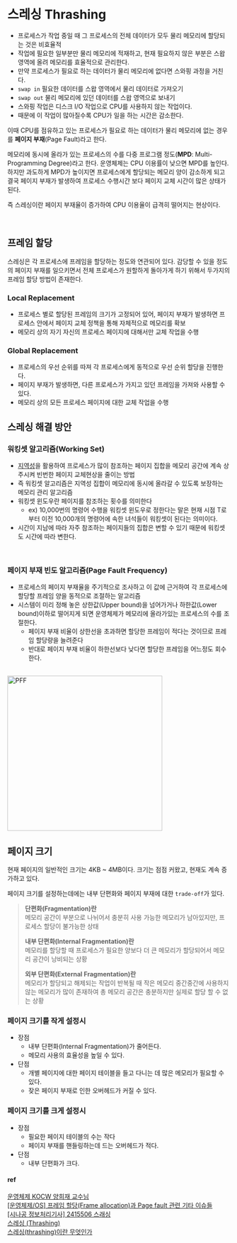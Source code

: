 # 스레싱 Thrashing

* 프로세스가 작업 중일 때 그 프로세스의 전체 데이터가 모두 물리 메모리에 할당되는 것은 비효율적 
* 작업에 필요한 일부분만 물리 메모리에 적재하고, 현재 필요하지 않은 부분은 스왑영역에 올려 메모리를 효율적으로 관리한다. 
* 만약 프로세스가 필요로 하는 데이터가 물리 메모리에 없다면 스와핑 과정을 거친다.
* `swap in` 필요한 데이터를 스왑 영역에서 물리 데이터로 가져오기
* `swap out` 물리 메모리에 있던 데이터를 스왑 영역으로 보내기
* 스와핑 작업은 디스크 I/O 작업으로 CPU를 사용하지 않는 작업이다. 
* 때문에 이 작업이 많아질수록 CPU가 일을 하는 시간은 감소한다. 


이때 CPU를 점유하고 있는 프로세스가 필요로 하는 데이터가 물리 메모리에 없는 경우를 **페이지 부재**(Page Fault)라고 한다.

메모리에 동시에 올라가 있는 프로세스의 수를 다중 프로그램 정도(**MPD**: Multi-Programming Degree)라고 한다.  운영체제는
CPU 이용률이 낮으면 MPD를 높인다. 하지만 과도하게 MPD가 높이지면 프로세스에게 할당되는 메모리 양이 감소하게 되고
결국 페이지 부재가 발생하여 프로세스 수행시간 보다 페이지 교체 시간이 많은 상태가 된다.

즉 스레싱이란 페이지 부재율이 증가하여 CPU 이용율이 급격히 떨어지는 현상이다. 

<br>

## 프레임 할당

스레싱은 각 프로세스에 프레임을 할당하는 정도와 연관되어 있다. 감당할 수 있을 정도의 페이지 부재를
일으키면서 전체 프로세스가 원할하게 돌아가게 하기 위해서 두가지의 프레임 할당 방법이 존재한다.  

### Local Replacement

* 프로세스 별로 할당된 프레임의 크기가 고정되어 있어, 페이지 부재가 발생하면 프로세스 안에서 페이지 교체 정책을 통해
자체적으로 메모리를 확보
* 메모리 상의 자기 자신의 프로세스 페이지에 대해서만 교체 작업을 수행

### Global Replacement

* 프로세스의 우선 순위를 따져 각 프로세스에게 동적으로 우선 순위 할당을 진행한다.
* 페이지 부재가 발생하면, 다른 프로세스가 가지고 있던 프레임을 가져와 사용할 수 있다.
* 메모리 상의 모든 프로세스 페이지에 대한 교체 작업을 수행



## 스레싱 해결 방안


### 워킹셋 알고리즘(Working Set)

* [지역성](https://github.com/jmxx219/CS-Study/blob/main/OperatingSystem/%EC%BA%90%EC%8B%9C%20%EB%A9%94%EB%AA%A8%EB%A6%AC.md#%EC%BA%90%EC%8B%9C-%EC%A7%80%EC%97%AD%EC%84%B1)을 활용하여 
프로세스가 많이 참조하는 페이지 집합을 메모리 공간에 계속 상주시켜 빈번한 페이지 교체현상을 줄이는 방법
* 즉 워킹셋 알고리즘은 지역성 집합이 메모리에 동시에 올라갈 수 있도록 보장하는 메모리 관리 알고리즘
* 워킹셋 윈도우란 페이지를 참조하는 횟수를 의미한다
  * ex) 10,000번의 명령어 수행을 워킹셋 윈도우로 정한다는 말은 현재 시점 T로부터 이전 10,000개의 명령어에 속한 녀석들이 워킹셋이 된다는 의미이다. 
* 시간이 지남에 따라 자주 참조하는 페이지들의 집합은 변할 수 있기 때문에 워킹셋도 시간에 따라 변한다.

<br>

### 페이지 부재 빈도 알고리즘(Page Fault Frequency)

* 프로세스의 페이지 부재율을 주기적으로 조사하고 이 값에 근거하여 각 프로세스에 할당할 프레임 양을 동적으로 조절하는 알고리즘
* 시스템이 미리 정해 놓은 상한값(Upper bound)을 넘어가거나 하한값(Lower bound)이하로 떨어지게 되면 운영체제가 메모리에 올라가있는 
프로세스의 수를 조절한다.
  * 페이지 부재 비율이 상한선을 초과하면 할당한 프레임이 적다는 것이므로 프레임 할당량을 늘려준다
  * 반대로 페이지 부재 비율이 하한선보다 낮다면 할당한 프레임을 어느정도 회수한다. 

<br>

<img alt="PFF" src="https://github.com/reddevilmidzy/CS-Study/assets/78539407/92c5b6c5-7619-4f00-abf5-86d2d56e8b23" height="350"/>


<br>

## 페이지 크기

현재 페이지의 일반적인 크기는 4KB ~ 4MB이다. 크기는 점점 커왔고, 현재도 계속 증가하고 있다.  

페이지 크기를 설정하는데에는 내부 단편화와 페이지 부재에 대한 `trade-off`가 있다.

> **단편화(Fragmentation)란**  
> 메모리 공간이 부분으로 나뉘어서 충분히 사용 가능한 메모리가 남아있지만, 프로세스 할당이 불가능한 상태
> 
> **내부 단편화(Internal Fragmentation)란**  
> 메모리를 할당할 때 프로세스가 필요한 양보다 더 큰 메모리가 할당되어서 메모리 공간이 낭비되는 상황
> 
> **외부 단편화(External Fragmentation)란**  
> 메모리가 할당되고 해제되는 작업이 반복될 때 작은 메모리 중간중간에 사용하지 않는 메모리가 많이 존재하여 총 
> 메모리 공간은 충분하지만 실제로 할당 할 수 없는 상황


### 페이지 크기를 작게 설정시

* 장점
  * 내부 단편화(Internal Fragmentation)가 줄어든다.
  * 메모리 사용의 효율성을 높일 수 있다.
* 단점
  * 개별 페이지에 대한 페이지 테이블을 들고 다니는 데 많은 메모리가 필요할 수 있다.
  * 잦은 페이지 부재로 인한 오버헤드가 커질 수 있다.

### 페이지 크기를 크게 설정시

* 장점
  * 필요한 페이지 테이블의 수는 작다
  * 페이지 부재를 핸들링하는데 드는 오버헤드가 적다.
* 단점
  * 내부 단편화가 크다.




#### ref

[운영체제 KOCW 양희재 교수님](http://www.kocw.net/home/search/kemView.do?kemId=978503)  
[[운영체제/OS] 프레임 할당(Frame allocation)과 Page fault 관련 기타 이슈들](https://studyandwrite.tistory.com/23)  
[[시나공 정보처리기사] 2415506 스래싱](https://youtu.be/6AfFVJraKZA?si=jZVo5SuRozpuH1bO)  
[스레싱 (Thrashing)](https://blog.skby.net/%EC%8A%A4%EB%A0%88%EC%8B%B1-thrashing/)  
[스레싱(thrashing)이란 무엇인가](https://straw961030.tistory.com/155)
